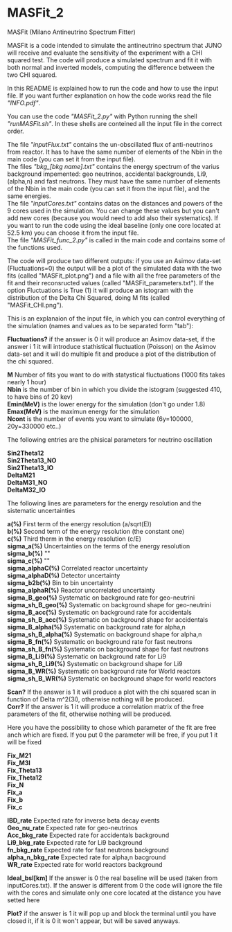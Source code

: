 # MASFit_2
MASFit (Milano Antineutrino Spectrum Fitter)

MASFit is a code intended to simulate the antineutrino spectrum that JUNO will receive and evaluate the sensitivity of the experiment with a CHI squared test. The code will produce a simulated spectrum and fit it with both normal and inverted models, computing the difference between the two CHI squared.

In this README is explained how to run the code and how to use the input file. If you want further explanation on how the code works read the file *"INFO.pdf"*.

You can use the code *"MASFit_2.py"* with Python running the shell *"runMASFit.sh"*.
In these shells are conteined all the input file in the correct order.

The file *"inputFlux.txt"* contains the un-obscillated flux of anti-neutrinos from reactor. It has to have the same number of elements of the Nbin in the main code (you can set it from the input file).  
The files *"bkg_[bkg name].txt"* contains the energy spectrum of the varius background impemented: geo neutrinos, accidental backgrounds, Li9, (alpha,n) and fast neutrons. They must have the same number of elements of the Nbin in the main code (you can set it from the input file), and the same energies.   
The file *"inputCores.txt"* contains datas on the distances and powers of the 9 cores used in the simulation. You can change these values but you can't add new cores (because you would need to add also their systematics). If you want to run the code using the ideal baseline (only one core located at 52.5 km) you can choose it from the input file.  
The file *"MASFit_func_2.py"* is called in the main code and contains some of the functions used. 

The code will produce two different outputs: if you use an Asimov data-set (Fluctuations=0) the output will be a plot of the simulated data with the two fits (called "MASFit_plot.png") and a file with all the free parameters of the fit and their reconsructed values (called "MASFit_parameters.txt"). If the option Fluctuations is True (1) it will produce an istogram with the distribution of the Delta Chi Squared, doing M fits (called "MASFit_CHI.png").

This is an explanaion of the input file, in which you can control everything of the simulation (names and values as to be separated form "tab"):

**Fluctuations?** if the answer is 0 it will produce an Asimov data-set, if the answer i 1 it will introduce stathistical fluctuation (Poisson) on the Asimov data-set and it will do multiple fit and produce a plot of the distribution of the chi squared.

**M** Number of fits you want to do with statystical fluctuations (1000 fits takes nearly 1 hour)  
**Nbin** is the number of bin in which you divide the istogram (suggested 410, to have bins of 20 kev)  
**Emin(MeV)** is the lower energy for the simulation (don't go under 1.8)  
**Emax(MeV)** is the maximun energy for the simulation  
**Ncont** is the number of events you want to simulate (6y=100000, 20y=330000 etc..)

The following entries are the phisical parameters for neutrino oscillation

**Sin2Theta12**  
**Sin2Theta13_NO**  
**Sin2Theta13_IO**  
**DeltaM21**  
**DeltaM31_NO**  
**DeltaM32_IO**

The following lines are parameters for the energy resolution and the sistematic uncertainties

**a(%)** First term of the energy resolution (a/sqrt(E))  
**b(%)** Second term of the energy resolution (the constant one)  
**c(%)** Third therm in the energy resolution (c/E)  
**sigma_a(%)** Uncertainties on the terms of the energy resolution  
**sigma_b(%)** ""  
**sigma_c(%)** ""  
**sigma_alphaC(%)** Correlated reactor uncertainty  
**sigma_alphaD(%)** Detector uncertainty  
**sigma_b2b(%)** Bin to bin uncertainty  
**sigma_alphaR(%)** Reactor uncorrelated uncertainty  
**sigma_B_geo(%)** Systematic on background rate for geo-neutrini  
**sigma_sh_B_geo(%)** Systematic on background shape for geo-neutrini  
**sigma_B_acc(%)**	Systematic on background rate for accidentals  
**sigma_sh_B_acc(%)**	Systematic on background shape for accidentals  
**sigma_B_alpha(%)**	Systematic on background rate for alpha,n  
**sigma_sh_B_alpha(%)**	Systematic on background shape for alpha,n  
**sigma_B_fn(%)**	Systematic on background rate for fast neutrons  
**sigma_sh_B_fn(%)**	Systematic on background shape for fast neutrons  
**sigma_B_Li9(%)**	Systematic on background rate for Li9  
**sigma_sh_B_Li9(%)**	Systematic on background shape for Li9  
**sigma_B_WR(%)**	Systematic on background rate for World reactors  
**sigma_sh_B_WR(%)**	Systematic on background shape for world reactors    

**Scan?** If the answer is 1 it will produce a plot with the chi squared scan in function of Delta m^2(3l), otherwise nothing will be produced.  
**Corr?** If the answer is 1 it will produce a correlation matrix of the free parameters of the fit, otherwise nothing will be produced.  

Here you have the possibility to chose which parameter of the fit are free anch which are fixed. If you put 0 the parameter will be free, if you put 1 it will be fixed

**Fix_M21**  
**Fix_M3l**  
**Fix_Theta13**  
**Fix_Theta12**  
**Fix_N**  
**Fix_a**  
**Fix_b**  
**Fix_c**

**IBD_rate**  Expected rate for inverse beta decay events  
**Geo_nu_rate** Expected rate for geo-neutrinos  
**Acc_bkg_rate** Expected rate for accidentals background  
**Li9_bkg_rate**  Expected rate for Li9 background  
**fn_bkg_rate** Expected rate for fast neutrons background  
**alpha_n_bkg_rate**  Expected rate for alpha,n bacground  
**WR_rate** Expected rate for world reactors background  

**Ideal_bsl[km]**   If the answer is 0 the real baseline will be used (taken from inputCores.txt). If the answer is different from 0 the code will ignore the file with the cores and simulate only one core located at the distance you have setted here

**Plot?** if the answer is 1 it will pop up and block the terminal until you have closed it, if it is 0 it won't appear, but will be saved anyways.
